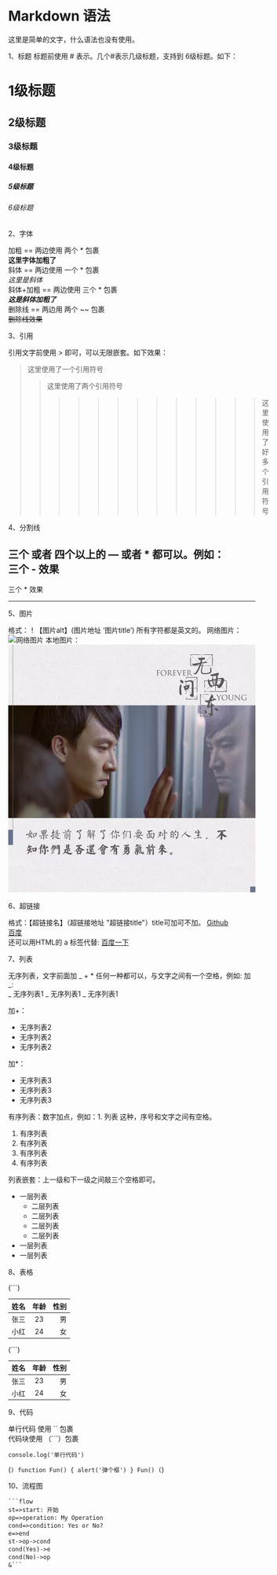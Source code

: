 # Markdown 语法

这里是简单的文字，什么语法也没有使用。

1、标题
标题前使用 # 表示。几个#表示几级标题，支持到 6级标题。如下：
# 1级标题
## 2级标题
### 3级标题
#### 4级标题
##### 5级标题
###### 6级标题

2、字体

加粗 == 两边使用 两个 * 包裹  
**这里字体加粗了**  
斜体 == 两边使用 一个 * 包裹  
*这里是斜体*  
斜体+加粗 == 两边使用 三个 * 包裹  
***这是斜体加粗了***  
删除线 == 两边用 两个 ~~ 包裹  
~~删除线效果~~  

3、引用

引用文字前使用 > 即可，可以无限嵌套。如下效果：
>这里使用了一个引用符号
>>这里使用了两个引用符号
>>>>>>>>>>>>>这里使用了好多个引用符号

4、分割线  

  三个 或者 四个以上的 — 或者 * 都可以。例如：  
  三个 - 效果  
------
三个 * 效果  
******

5、图片

格式：！【图片alt】(图片地址 ‘图片title’) 所有字符都是英文的。
网络图片：  
![网络图片](http://s1.sinaimg.cn/large/002i1XHNzy7hvsPvF0wbc '无问西东')
本地图片：  
![本地图片](/images/wuwen.jpg '无问西东')

6、超链接

格式：【超链接名】（超链接地址 "超链接title"）title可加可不加。
[Github](https://www.jianshu.com/)  
[百度](https://www.baidu.com/)  
还可以用HTML的 a 标签代替: <a href="https://www.baidu.com" target="_blank">百度一下</a>

7、列表  

无序列表，文字前面加 _ + * 任何一种都可以，与文字之间有一个空格，例如: 
加 _:  
_ 无序列表1
_ 无序列表1
_ 无序列表1  

加+：  
+ 无序列表2
+ 无序列表2
+ 无序列表2

加*：  

* 无序列表3
* 无序列表3
* 无序列表3

有序列表：数字加点，例如：1. 列表 这种，序号和文字之间有空格。  

1. 有序列表
2. 有序列表
3. 有序列表
4. 有序列表

列表嵌套：上一级和下一级之间敲三个空格即可。

* 一层列表
   * 二层列表
   * 二层列表
   * 二层列表
   * 二层列表
* 一层列表
* 一层列表

8、表格

(```)

姓名|年龄|性别
--|:--:|--:
张三|23|男
小红|24|女

(```)

姓名|年龄|性别
--|:--:|--:
张三|23|男
小红|24|女

9、代码

单行代码 使用 `` 包裹  
代码块使用 （```）包裹  

`console.log('单行代码')`

(```)
    function Fun() {
      alert('弹个框')
    }
    Fun()
(```)

10、流程图

    ```flow
    st=>start: 开始
    op=>operation: My Operation
    cond=>condition: Yes or No?
    e=>end
    st->op->cond
    cond(Yes)->e
    cond(No)->op
    &```